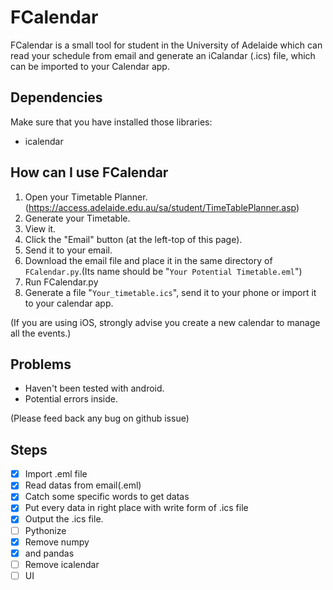 # FCalendar
FCalendar is a small tool for student in the University of Adelaide which can read your schedule from email and generate an iCalandar (.ics) file, which can be imported to your Calendar app.

## Dependencies
Make sure that you have installed those libraries:
- icalendar

## How can I use FCalendar

1. Open your Timetable Planner.(https://access.adelaide.edu.au/sa/student/TimeTablePlanner.asp)
2. Generate your Timetable.
3. View it.
4. Click the "Email" button (at the left-top of this page).
5. Send it to your email.
6. Download the email file and place it in the same directory of `FCalendar.py`.(Its name should be "`Your Potential Timetable.eml`")
7. Run FCalendar.py
8. Generate a file "`Your_timetable.ics`", send it to your phone or import it to your calendar app.

(If you are using iOS, strongly advise you create a new calendar to manage all the events.)

## Problems

- Haven't been tested with android.
- Potential errors inside.

(Please feed back any bug on github issue)

## Steps

- [x] Import .eml file
- [x] Read datas from email(.eml)
- [x] Catch some specific words to get datas
- [x] Put every data in right place with write form of .ics file
- [x] Output the .ics file.
- [ ] Pythonize
- [x] Remove numpy
- [x] and pandas
- [ ] Remove icalendar
- [ ] UI
